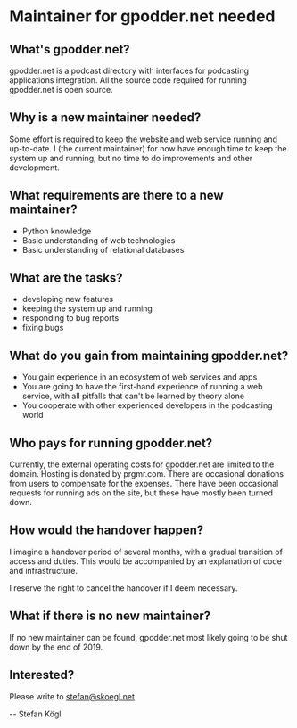 Maintainer for gpodder.net needed
=================================


What's gpodder.net?
-------------------

gpodder.net is a podcast directory with interfaces for podcasting
applications integration. All the source code required for running gpodder.net is open
source.


Why is a new maintainer needed?
-------------------------------

Some effort is required to keep the website and web service running and
up-to-date. I (the current maintainer) for now have enough time to keep the system up
and running, but no time to do improvements and other development.

What requirements are there to a new maintainer?
------------------------------------------------

* Python knowledge
* Basic understanding of web technologies
* Basic understanding of relational databases

What are the tasks?
-------------------

* developing new features
* keeping the system up and running 
* responding to bug reports
* fixing bugs

What do you gain from maintaining gpodder.net?
----------------------------------------------

* You gain experience in an ecosystem of web services and apps
* You are going to have the first-hand experience of running a web service, with all
  pitfalls that can't be learned by theory alone
* You cooperate with other experienced developers in the podcasting world


Who pays for running gpodder.net?
---------------------------------

Currently, the external operating costs for gpodder.net are limited to the
domain. Hosting is donated by prgmr.com. There are occasional donations from
users to compensate for the expenses. There have been occasional requests for
running ads on the site, but these have mostly been turned down.


How would the handover happen?
----------------------------

I imagine a handover period of several months, with a gradual transition of
access and duties. This would be accompanied by an explanation of code and
infrastructure.

I reserve the right to cancel the handover if I deem necessary.


What if there is no new maintainer?
-----------------------------------

If no new maintainer can be found, gpodder.net most likely going to be shut down by the
end of 2019.


Interested?
-----------
Please write to stefan@skoegl.net



-- Stefan Kögl
